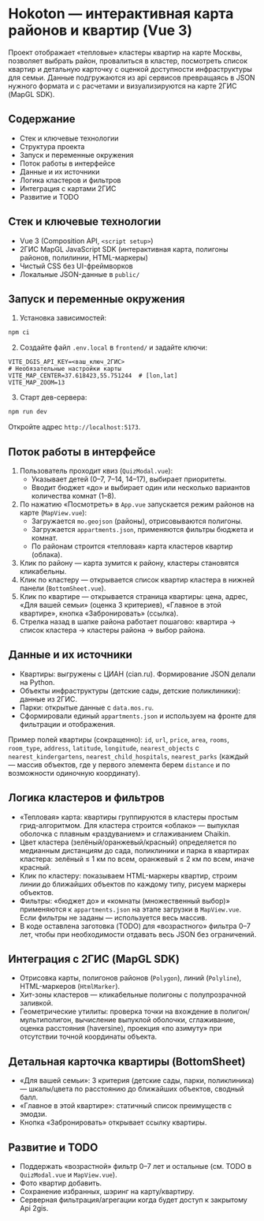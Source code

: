 # Hokoton — интерактивная карта районов и квартир (Vue 3)

Проект отображает «тепловые» кластеры квартир на карте Москвы, позволяет выбрать район, провалиться в кластер, посмотреть список квартир и детальную карточку с оценкой доступности инфраструктуры для семьи. Данные подгружаются из api сервисов превращаясь в JSON нужного формата и с расчетами и визуализируются на карте 2ГИС (MapGL SDK).

## Содержание
- Стек и ключевые технологии
- Структура проекта
- Запуск и переменные окружения
- Поток работы в интерфейсе
- Данные и их источники
- Логика кластеров и фильтров
- Интеграция с картами 2ГИС
- Развитие и TODO

## Стек и ключевые технологии
- Vue 3 (Composition API, `<script setup>`)
- 2ГИС MapGL JavaScript SDK (интерактивная карта, полигоны районов, полилинии, HTML-маркеры)
- Чистый CSS без UI-фреймворков
- Локальные JSON-данные в `public/`

## Запуск и переменные окружения
1) Установка зависимостей:
```bash
npm ci
```
2) Создайте файл `.env.local` в `frontend/` и задайте ключи:
```
VITE_DGIS_API_KEY=<ваш_ключ_2ГИС>
# Необязательные настройки карты
VITE_MAP_CENTER=37.618423,55.751244  # [lon,lat]
VITE_MAP_ZOOM=13
```
3) Старт дев-сервера:
```bash
npm run dev
```
Откройте адрес `http://localhost:5173`.

## Поток работы в интерфейсе
1) Пользователь проходит квиз (`QuizModal.vue`):
   - Указывает детей (0–7, 7–14, 14–17), выбирает приоритеты.
   - Вводит бюджет «до» и выбирает один или несколько вариантов количества комнат (1–8).
2) По нажатию «Посмотреть» в `App.vue` запускается режим районов на карте (`MapView.vue`):
   - Загружается `mo.geojson` (районы), отрисовываются полигоны.
   - Загружается `appartments.json`, применяются фильтры бюджета и комнат.
   - По районам строится «тепловая» карта кластеров квартир (облака).
3) Клик по району — карта зумится к району, кластеры становятся кликабельны.
4) Клик по кластеру — открывается список квартир кластера в нижней панели (`BottomSheet.vue`).
5) Клик по квартире — открывается страница квартиры: цена, адрес, «Для вашей семьи» (оценка 3 критериев), «Главное в этой квартире», кнопка «Забронировать» (ссылка).
6) Стрелка назад в шапке района работает пошагово: квартира → список кластера → кластеры района → выбор района.

## Данные и их источники
- Квартиры: выгружены с ЦИАН (cian.ru). Формирование JSON делали на Python.
- Объекты инфраструктуры (детские сады, детские поликлиники): данные из 2ГИС.
- Парки: открытые данные с `data.mos.ru`.
- Сформировали единый `appartments.json` и используем на фронте для фильтрации и отображения.

Пример полей квартиры (сокращенно): `id`, `url`, `price`, `area`, `rooms`, `room_type`, `address`, `latitude`, `longitude`, `nearest_objects` с `nearest_kindergartens`, `nearest_child_hospitals`, `nearest_parks` (каждый — массив объектов, где у первого элемента берем `distance` и по возможности одиночную координату).

## Логика кластеров и фильтров
- «Тепловая» карта: квартиры группируются в кластеры простым грид-алгоритмом. Для кластера строится «облако» — выпуклая оболочка с плавным «раздуванием» и сглаживанием Chaikin.
- Цвет кластера (зелёный/оранжевый/красный) определяется по медианным дистанциям до сада, поликлиники и парка в квартирах кластера: зелёный ≤ 1 км по всем, оранжевый ≤ 2 км по всем, иначе красный.
- Клик по кластеру: показываем HTML-маркеры квартир, строим линии до ближайших объектов по каждому типу, рисуем маркеры объектов.
- Фильтры: «бюджет до» и «комнаты (множественный выбор)» применяются к `appartments.json` на этапе загрузки в `MapView.vue`. Если фильтры не заданы — используется весь массив.
- В коде оставлена заготовка (TODO) для «возрастного» фильтра 0–7 лет, чтобы при необходимости отдавать весь JSON без ограничений.

## Интеграция с 2ГИС (MapGL SDK)
- Отрисовка карты, полигонов районов (`Polygon`), линий (`Polyline`), HTML-маркеров (`HtmlMarker`).
- Хит-зоны кластеров — кликабельные полигоны с полупрозрачной заливкой.
- Геометрические утилиты: проверка точки на вхождение в полигон/мультиполигон, вычисление выпуклой оболочки, сглаживание, оценка расстояния (haversine), проекция «по азимуту» при отсутствии точной координаты объекта.

## Детальная карточка квартиры (BottomSheet)
- «Для вашей семьи»: 3 критерия (детские сады, парки, поликлиника) — шкалы/цвета по расстоянию до ближайших объектов, сводный балл.
- «Главное в этой квартире»: статичный список преимуществ с эмодзи.
- Кнопка «Забронировать» открывает ссылку квартиры.

## Развитие и TODO
- Поддержать «возрастной» фильтр 0–7 лет и остальные (см. TODO в `QuizModal.vue` и `MapView.vue`).
- Фото квартир добавить.
- Сохранение избранных, шэринг на карту/квартиру.
- Серверная фильтрация/агрегации когда будет доступ к закрытому Api 2gis.